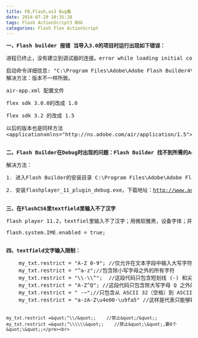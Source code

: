 ```yaml
---
title: FB,Flash,as3 Bug集
date: 2014-07-29 10:35:28
tags: Flash ActionScript3 BUG
categories: Flash Flex ActionScript
---
```


<!--more-->


<div class="articalContent   " id="sina_keyword_ad_area2">
<pre><strong>一、Flash builder 报错 <span>当导入3.0的项目时运行出现如下错误：</span></strong><span>
</span></pre>
<pre><span>进程已终止，没有建立到调试器的连接。<span>error while loading initial content</span><span></span></span></pre>
<pre><span><span>启动命令详细信息: &quot;C:\Program Files\Adobe\Adobe Flash Builder4\sdks\flex_sdk_4.5.0.19786\bin\adl.exe&quot; -runtime &quot;C:\ProgramFiles\Adobe\Adobe Flash Builder4\sdks\flex_sdk_4.5.0.19786\runtimes\air\win&quot; &quot;D:\fb4workspace\sadf\bin-debug\sadf-app.xml&quot; &quot;D:\fb4workspace\sadf\bin-debug&quot;<span><span style="font-family:Tahoma">&nbsp;<wbr>解决方法：</span><span>版本不一样所致。</span></span></span></span></pre>
<pre><span><span><span><span>air-app.xml 配置文件</span></span></span></span></pre>
<pre><span><span><span><span>flex sdk 3.0.0的改成 1.0</span></span></span></span></pre>
<pre><span><span><span><span>flex sdk 3.2 的改成 1.5</span></span></span></span></pre>
<pre><span><span><span><span>以后的版本也是同样方法
</span><span><span><span><span><span><span>&lt;applicationxmlns=&quot;http://ns.adobe.com/air/application/1.5&quot;&gt;</span></span></span></span></span></span></span></span></span></pre>
<pre><span><span></span></span><span><span><span><span><span>
<strong>二、<span><span><span><span><span>Flash Builder在Debug时出现的问题：Flash Builder 找不到所需的Adobe FlashPlayer调试器版本</span></span></span></span></span></strong></span></span></span></span></span><span><span><span><span><span></span></span></span></span></span><span><span><span><span><span></span></span></span></span></span><span><span><span><span><span></span></span></span></span></span><span><span><span><span><span></span></span></span></span></span><span><span><span><span><span></span></span></span></span></span><span><span><span><span><span></span></span></span></span></span><span><span><span><span><span></span></span></span></span></span><span><span><span><span><span></span></span></span></span></span></pre>
<pre>解决方法：</pre>
<pre><span><span><span><span></span></span></span></span><span><span><span><span></span></span></span></span><span></span>1. 进入Flash Builder的安装目录 C:\Program Files\Adobe\Adobe FlashBuilder 4.6\player\win\11.1<span><span><span><span></span></span></span></span></pre>
<pre>2. 安装flashplayer_11_plugin_debug.exe，下载地址：<a target="_blank" target="_blank" href="http://www.adobe.com/support/flashplayer/downloads.html">http://www.adobe.com/support/flashplayer/downloads.html</a></pre>
<pre><strong>
三、在FlashCS6里textfield里输入不了汉字</strong></pre>
<pre>flash player 11.2，textfiel里输入不了汉字；用微软雅黑，设备字体；并加一句代码：</pre>
<pre code_snippet_id="2234724" snippet_file_name="blog_20170301_1_2012249"  code_snippet_id="2234724" snippet_file_name="blog_20170301_1_2012249" name="code" class="javascript">flash.system.IME.enabled = true;
<strong>
</strong></pre>
<pre><strong>四、textfield文字输入限制：</strong></pre>
<pre code_snippet_id="2234724" snippet_file_name="blog_20170301_2_6025410"  code_snippet_id="2234724" snippet_file_name="blog_20170301_2_6025410" name="code" class="javascript">    my_txt.restrict = &quot;A-Z 0-9&quot;; //仅允许在文本字段中输入大写字符、空格和数字     
    my_txt.restrict = &quot;^a-z&quot;;//包含除小写字母之外的所有字符     
    my_txt.restrict = &quot;\\-\\^&quot;;  //这段代码只包含短划线 (-) 和尖号 (^)     
    my_txt.restrict = &quot;A-Z^Q&quot;; //这段代码只包含除大写字母 Q 之外的大写字母     
    my_txt.restrict = &quot; -~&quot;;//只包含从 ASCII 32（空格）到 ASCII 126（代字号）之间的字符     
    my_txt.restrict = &quot;a-zA-Z\u4e00-\u9fa5&quot; //这样是代表只能够输入大小写的英文字母和中文

 

    my_txt.restrict =&quot;^\\/&quot;;    //禁止&quot;/&quot;;  
    my_txt.restrict =&quot;^\\\\\\&quot;;    //禁止&quot;\&quot;,要6个&quot;\&quot;;</pre><br>
<br>
<p></p>
<p><br>
</p>
</div>

